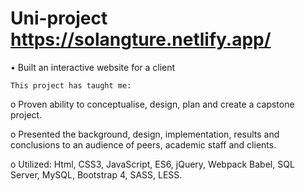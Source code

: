 # Uni-project https://solangture.netlify.app/

•	Built an interactive website for a client 
    
	This project has taught me:

o	Proven ability to conceptualise, design, plan and create a capstone project.

o	Presented the background, design, implementation, results and conclusions to an audience of peers, academic staff and clients.

o	Utilized: Html, CSS3, JavaScript, ES6, jQuery, Webpack Babel, SQL Server, MySQL, Bootstrap 4, SASS, LESS.
